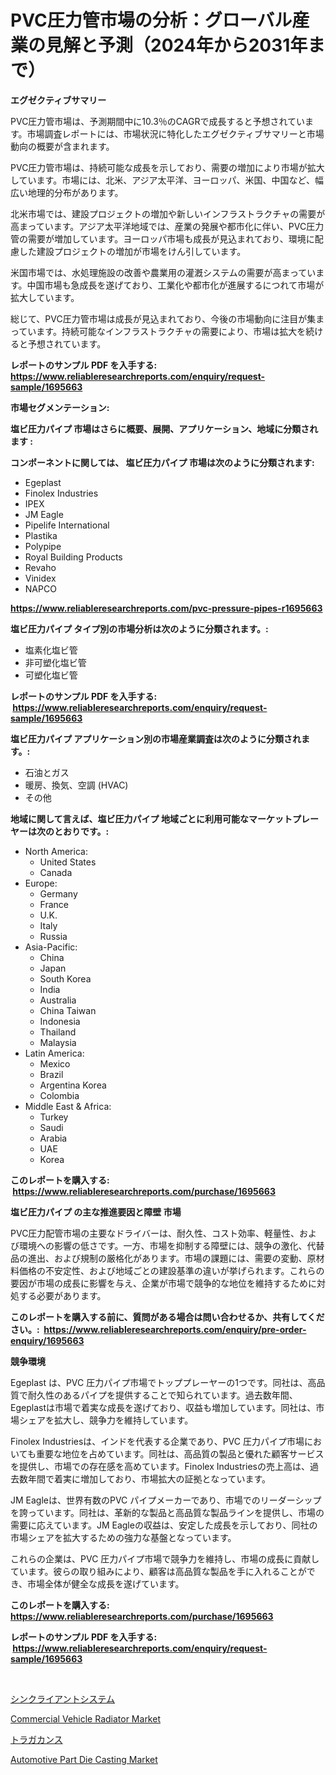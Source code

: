 <p><h1>PVC圧力管市場の分析：グローバル産業の見解と予測（2024年から2031年まで）</h1></p><p><strong>エグゼクティブサマリー</strong></p>
<p><p>PVC圧力管市場は、予測期間中に10.3％のCAGRで成長すると予想されています。市場調査レポートには、市場状況に特化したエグゼクティブサマリーと市場動向の概要が含まれます。</p><p>PVC圧力管市場は、持続可能な成長を示しており、需要の増加により市場が拡大しています。市場には、北米、アジア太平洋、ヨーロッパ、米国、中国など、幅広い地理的分布があります。</p><p>北米市場では、建設プロジェクトの増加や新しいインフラストラクチャの需要が高まっています。アジア太平洋地域では、産業の発展や都市化に伴い、PVC圧力管の需要が増加しています。ヨーロッパ市場も成長が見込まれており、環境に配慮した建設プロジェクトの増加が市場をけん引しています。</p><p>米国市場では、水処理施設の改善や農業用の灌漑システムの需要が高まっています。中国市場も急成長を遂げており、工業化や都市化が進展するにつれて市場が拡大しています。</p><p>総じて、PVC圧力管市場は成長が見込まれており、今後の市場動向に注目が集まっています。持続可能なインフラストラクチャの需要により、市場は拡大を続けると予想されています。</p></p>
<p><strong>レポートのサンプル PDF を入手する: <a href="https://www.reliableresearchreports.com/enquiry/request-sample/1695663">https://www.reliableresearchreports.com/enquiry/request-sample/1695663</a></strong></p>
<p><strong>市場セグメンテーション:</strong></p>
<p><strong> 塩ビ圧力パイプ 市場はさらに概要、展開、アプリケーション、地域に分類されます :</strong></p>
<p><strong>コンポーネントに関しては、 塩ビ圧力パイプ 市場は次のように分類されます: &nbsp;</strong></p>
<p><ul><li>Egeplast</li><li>Finolex Industries</li><li>IPEX</li><li>JM Eagle</li><li>Pipelife International</li><li>Plastika</li><li>Polypipe</li><li>Royal Building Products</li><li>Revaho</li><li>Vinidex</li><li>NAPCO</li></ul></p>
<p><strong><a href="https://www.reliableresearchreports.com/pvc-pressure-pipes-r1695663">https://www.reliableresearchreports.com/pvc-pressure-pipes-r1695663</a></strong></p>
<p><strong> 塩ビ圧力パイプ タイプ別の市場分析は次のように分類されます。:</strong></p>
<p><ul><li>塩素化塩ビ管</li><li>非可塑化塩ビ管</li><li>可塑化塩ビ管</li></ul></p>
<p><strong>レポートのサンプル PDF を入手する: &nbsp;<a href="https://www.reliableresearchreports.com/enquiry/request-sample/1695663">https://www.reliableresearchreports.com/enquiry/request-sample/1695663</a></strong></p>
<p><strong> 塩ビ圧力パイプ アプリケーション別の市場産業調査は次のように分類されます。:</strong></p>
<p><ul><li>石油とガス</li><li>暖房、換気、空調 (HVAC)</li><li>その他</li></ul></p>
<p><strong>地域に関して言えば、塩ビ圧力パイプ 地域ごとに利用可能なマーケットプレーヤーは次のとおりです。:</strong></p>
<p><ul>
    <li>
        North America:
        <ul>
            <li>United States</li>
            <li>Canada</li>
        </ul>
    </li>
    <li>
        Europe:
        <ul>
            <li>Germany</li>
            <li>France</li>
            <li>U.K.</li>
            <li>Italy</li>
            <li>Russia</li>
        </ul>
    </li>
    <li>
        Asia-Pacific:
        <ul>
            <li>China</li>
            <li>Japan</li>
            <li>South Korea</li>
            <li>India</li>
            <li>Australia</li>
            <li>China Taiwan</li>
            <li>Indonesia</li>
            <li>Thailand</li>
            <li>Malaysia</li>
        </ul>
    </li>
    <li>
        Latin America:
        <ul>
            <li>Mexico</li>
            <li>Brazil</li>
            <li>Argentina Korea</li>
            <li>Colombia</li>
        </ul>
    </li>
    <li>
        Middle East & Africa:
        <ul>
            <li>Turkey</li>
            <li>Saudi</li>
            <li>Arabia</li>
            <li>UAE</li>
            <li>Korea</li>
        </ul>
    </li>
    </ul></p>
<p><strong>このレポートを購入する: &nbsp;<a href="https://www.reliableresearchreports.com/purchase/1695663">https://www.reliableresearchreports.com/purchase/1695663</a></strong></p>
<p><strong>塩ビ圧力パイプ の主な推進要因と障壁 市場</strong></p>
<p><p>PVC圧力配管市場の主要なドライバーは、耐久性、コスト効率、軽量性、および環境への影響の低さです。一方、市場を抑制する障壁には、競争の激化、代替品の進出、および規制の厳格化があります。市場の課題には、需要の変動、原材料価格の不安定性、および地域ごとの建設基準の違いが挙げられます。これらの要因が市場の成長に影響を与え、企業が市場で競争的な地位を維持するために対処する必要があります。</p></p>
<p><strong>このレポートを購入する前に、質問がある場合は問い合わせるか、共有してください。:&nbsp; <a href="https://www.reliableresearchreports.com/enquiry/pre-order-enquiry/1695663">https://www.reliableresearchreports.com/enquiry/pre-order-enquiry/1695663</a></strong></p>
<p><strong>競争環境</strong></p>
<p><p>Egeplast は、PVC 圧力パイプ市場でトッププレーヤーの1つです。同社は、高品質で耐久性のあるパイプを提供することで知られています。過去数年間、Egeplastは市場で着実な成長を遂げており、収益も増加しています。同社は、市場シェアを拡大し、競争力を維持しています。</p><p>Finolex Industriesは、インドを代表する企業であり、PVC 圧力パイプ市場においても重要な地位を占めています。同社は、高品質の製品と優れた顧客サービスを提供し、市場での存在感を高めています。Finolex Industriesの売上高は、過去数年間で着実に増加しており、市場拡大の証拠となっています。</p><p>JM Eagleは、世界有数のPVC パイプメーカーであり、市場でのリーダーシップを誇っています。同社は、革新的な製品と高品質な製品ラインを提供し、市場の需要に応えています。JM Eagleの収益は、安定した成長を示しており、同社の市場シェアを拡大するための強力な基盤となっています。</p><p>これらの企業は、PVC 圧力パイプ市場で競争力を維持し、市場の成長に貢献しています。彼らの取り組みにより、顧客は高品質な製品を手に入れることができ、市場全体が健全な成長を遂げています。</p></p>
<p><strong>このレポートを購入する: &nbsp; <a href="https://www.reliableresearchreports.com/purchase/1695663">https://www.reliableresearchreports.com/purchase/1695663</a></strong></p>
<p><strong>レポートのサンプル PDF を入手する: &nbsp;<a href="https://www.reliableresearchreports.com/enquiry/request-sample/1695663">https://www.reliableresearchreports.com/enquiry/request-sample/1695663</a></strong><strong></strong></p>
<p>&nbsp;</p>
<p><p><a href="https://medium.com/@lawrencewatkins654/%E3%82%B7%E3%83%B3%E3%82%AF%E3%83%A9%E3%82%A4%E3%82%A2%E3%83%B3%E3%83%88%E3%82%B7%E3%82%B9%E3%83%86%E3%83%A0%E5%B8%82%E5%A0%B4%E3%81%AE%E3%82%B5%E3%82%A4%E3%82%BA%E3%81%A8%E5%B8%82%E5%A0%B4%E3%83%88%E3%83%AC%E3%83%B3%E3%83%89-%E5%AE%8C%E5%85%A8%E3%81%AA%E6%A5%AD%E7%95%8C%E6%A6%82%E8%A6%81-2024%E5%B9%B4%E3%81%8B%E3%82%892031%E5%B9%B4-566d9b0ff34c">シンクライアントシステム</a></p><p><a href="https://www.linkedin.com/pulse/commercial-vehicle-radiator-market-challenges-opportunities-growth-i5hse?trackingId=Ad2Z9DQ0gQePZuVevPU3%2BA%3D%3D">Commercial Vehicle Radiator Market</a></p><p><a href="https://medium.com/@samirmayert28/%E3%83%88%E3%83%A9%E3%82%AC%E3%82%AB%E3%83%B3%E3%83%88%E5%B8%82%E5%A0%B4%E3%81%AE%E8%A6%8F%E6%A8%A1-cagr-%E3%83%88%E3%83%AC%E3%83%B3%E3%83%89-2024%E5%B9%B4-2030%E5%B9%B4-916fec7d9b0e">トラガカンス</a></p><p><a href="https://www.linkedin.com/pulse/global-automotive-part-die-casting-market-types-applications-1nhve?trackingId=U%2FZnCxIw28pIG%2BJSIUFtVQ%3D%3D">Automotive Part Die Casting Market</a></p></p>